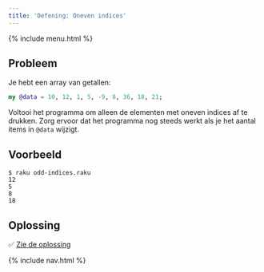 ```yaml
---
title: 'Oefening: Oneven indices'
---
```


{% include menu.html %}

## Probleem

Je hebt een array van getallen:

```raku
my @data = 10, 12, 1, 5, -9, 8, 36, 18, 21;
```

Voltooi het programma om alleen de elementen met oneven indices af te drukken. Zorg ervoor dat het programma nog steeds werkt als je het aantal items in `@data` wijzigt.


## Voorbeeld

```console
$ raku odd-indices.raku
12
5
8
18
```

## Oplossing

✅ [Zie de oplossing](solution)

{% include nav.html %}